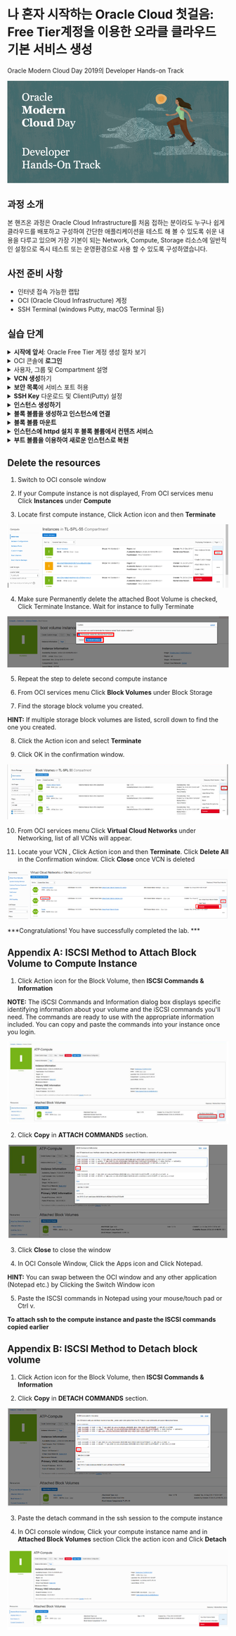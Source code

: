 # 나 혼자 시작하는 Oracle Cloud 첫걸음: Free Tier계정을 이용한 오라클 클라우드 기본 서비스 생성

Oracle Modern Cloud Day 2019의 Developer Hands-on Track

![](img/header_redwood_1.png)

## 과정 소개

본 핸즈온 과정은 Oracle Cloud Infrastructure를 처음 접하는 분이라도 누구나 쉽게 클라우드를 배포하고 구성하여 간단한 애플리케이션을 테스트 해 볼 수 있도록 쉬운 내용을 다루고 있으며 가장 기본이 되는 Network, Compute, Storage 리소스에 일반적인 설정으로 즉시 테스트 또는 운영환경으로 사용 할 수 있도록 구성하였습니다. 




## 사전 준비 사항


* 인터넷 접속 가능한 랩탑
* OCI (Oracle Cloud Infrastructure) 계정
* SSH Terminal (windows Putty, macOS Terminal 등)



## 실습 단계
<details>
<summary><b>시작에 앞서</b>:  Oracle Free Tier 계정 생성 절차 보기</summary>
지난 9월에 열렸던 Oracle Open World 2019에서 발표되었던 Oracle Free Tier는 기존의 한달동안 300달러 상당의 무료 계정에서 확대하여 기간 제약없이 사용 할 수 있는 Always Free Tier를 확대하여 제공하기로 하였습니다. 
><img src="img/always_free1.png" width="80%">

>http://www.oracle.com 에 접속한 뒤 우측 상단의 [Oracle Cloud Free Tier]를 클릭하고 좌측 하단의[Start for free]버튼을 클릭합니다.
><img src="img/always_free2.png" width="80%">


>이메일 주소와 현재 위치한 지역정보 그리고 이용에 대한 동의를 체크하시고 "Next" 버튼을 클릭 합니다.
><img src="img/always_free3.png" width="80%">

>클라우드 계정정보를 포함한 필수 항목을 모두 기입하고 "Next"버튼을 클릭 하십시오.
><img src="img/always_free4.png" width="80%">

>앞에서 입력한 값이 맞으면 "Use Original"을 클릭하여 다음으로 넘어갑니다.
><img src="img/always_free5.png" width="80%">

>등록한 전화번호로 인증 SMS가 발송되면 확인하고 "Verify Code"버튼을 눌러 다음으로 넘어갑니다.
><img src="img/always_free6.png" width="80%">

>요구되는 규칙의 패스워드를 입력하고 "Next" 카드 입력 정보로 넘어갑니다.
><img src="img/always_free7.png" width="80%">

>"Add Credit Card Details"를 입력하여 카드 정보 입력 화면으로 넘어갑니다. 
><img src="img/always_free8.png" width="80%">

>그림과 같이 카드의 정보를 기입합니다. 카드는 인증의 용도로만 사용되고 Free Tier 사용과 관련해서 어떠한 결제도 발생하지 않습니다. 
><img src="img/always_free9.png" width="80%">
>
>해외 승인에 이어서 같은 금액의 승인 취소 내역을 곧바로 확인 할 수 있습니다.
><img src="img/always_free10.png" width="80%">

>오라클 클라우드 사용에 대한 동의를 체크하는 것을 마지막으로 Oracle Free Tier 생성 과정은 마무리 됩니다. 마지막으로 카드 결제는 Free Tier 사용자가 업그레이드를 하지 않는 한 결제되지 않을 것임을 다시 한번 강조하고 있습니다. 
><img src="img/always_free11.png" width="80%">

>생성한 계정을 통해서 Free Tier 환경에 정상적으로 로그인을 합니다.
><img src="img/always_free12.png" width="80%">
><img src="img/always_free13.png" width="80%">
></details>



<details>
<summary> OCI 콘솔에 <b>로그인</b></summary>
> https://www.oracle.com/cloud/sign-in.html 접속 > Tenant 입력 > **Continue** 클릭 > oracleidentitycloudservice 선택(Default) > **Continue** 클릭 > 사용자 이름(User Name)과 암호(Password) 입력 > **Sign In** 클릭
<img src="https://raw.githubusercontent.com/ocilab/mcd-ocibasic/master/img/oci_console_login.gif" alt="image-alt-text">
></details>

<details>
<summary> 사용자, 그룹 및 Compartment 설명</summary>
설명 장표 추가 예정
></details>

<details>
<summary><b> VCN 생성</b>하기</summary>

1. OCI 서비스 메뉴에서 Networking 아래의  **Virtual Cloud Network** 을 클릭하고  **Create Virtual Cloud Network** 버튼을 클릭하십시오.




<img src="https://raw.githubusercontent.com/ocilab/mcd-ocibasic/master/img/RESERVEDIP_HOL001.PNG" alt="image-alt-text">



2. 화면 왼쪽의 드롭 다운 메뉴에서 사용자에게 할당된 Compartment를 선택 하십시오.
   **참고:* 본 실습의 환경에는 "MCD"라는 Compartment가 미리 설정되어 있습니다.

   

<img src="https://raw.githubusercontent.com/ocilab/mcd-ocibasic/master/img/RESERVEDIP_HOL002.PNG" alt="image-alt-text">



3. 아래의 대화 상자를 채우십시오.

**1. Name:** 쉽게 식별할 수 있는 VCN 이름을 지정합니다.

​		**Create in Compartment:** MCD 이름이 정상적으로 지정되어 있는지 확인 하십시오.

**2. Create Virtual Cloud Network Plus Related Resources:** 옵션을 선택 합니다.

**3. Create Virtual Cloud Network** 버튼을 클릭하여 리소스를 생성합니다.



<img src="https://raw.githubusercontent.com/ocilab/mcd-ocibasic/master/img/RESERVEDIP_HOL003.PNG" alt="image-alt-text">



**4. Close** 버튼을 누르고 종료 합니다.

<img src="https://raw.githubusercontent.com/ocilab/mcd-ocibasic/master/img/RESERVEDIP_HOL004.PNG" alt="image-alt-text">

></details>

<details>
<summary><b>보안 목록</b>에 서비스 포트 허용</summary>
1. http 80번 액세스를 제공하기 위해서 생성한 VCN내 **Security List**를 클릭 한 다음 **Default Security list for<VCN-이름>**을 클릭합니다.

<img src="https://raw.githubusercontent.com/ocilab/mcd-ocibasic/master/img/Customer_Lab_001.PNG" alt="image-alt-text">

2. **Ingress Rules**아래에 **Add Ingress Rule**을 클릭하고 아래의 규칙을 추가합니다.


- **STATELESS** 체크박스는 사용하지 않음으로 기본을 유지
- **SOURCE TYPE:** CIDR
- **SOURCE CIDR:** 0.0.0.0/0
- **IP PROTOCOL:** TCP
- **SOURCE PORT RANGE:** ALL
- **DESTINATION PORT RANGE:** 80



3. 하단에 **Add Ingress Rule** 버튼을 누릅니다.

<img src="img/Customer_Lab_002-1.PNG" alt="image-alt-text">



</details>

<details>
<summary><b>SSH Key</b>  다운로드 및 Client(Putty) 설정</summary>
[ssh key 다운로드 링크](), Putty 설정 화면 캡쳐 예정

putty.exe를 실행하고 인스턴스의 접속 정보를 입력합니다. 

1. [Connection]탭의 [Data] 항목에서 -Auto-login username에 **opc** 입력

<img src="https://raw.githubusercontent.com/ocilab/mcd-ocibasic/master/img/putty2.PNG" alt="image-alt-text">





2. [SSH]탭의 [Auth] 항목에서 [Browse]버튼을 누르고 PC의 Private key를 찾아 선택 하십시오.

<img src="https://raw.githubusercontent.com/ocilab/mcd-ocibasic/master/img/putty3.PNG" alt="image-alt-text">





3. [Session] 탭에서 IP를 입력하고, 다음 접속 시 별도 설정 없이 접속하기 위해서 세션을  저장한 후 **Open**버튼을 눌러서 접속을 하십시오.

<img src="https://raw.githubusercontent.com/ocilab/mcd-ocibasic/master/img/putty4.png" alt="image-alt-text">



4. 마지막으로 확인 버튼을 "예" 누르면 접속이 완료 됩니다.

<img src="https://raw.githubusercontent.com/ocilab/mcd-ocibasic/master/img/putty7.PNG" alt="image-alt-text">

</details>

<details>
<summary><b>인스턴스 생성하기</b></summary>

1. OCI 서비스 메뉴에서, **Compute** 아래에 **Instances** 를 클릭합니다.
<img src="https://raw.githubusercontent.com/ocilab/mcd-ocibasic/master/img/instance1.PNG" alt="image-alt-text">


2. **Create Instance**버튼을 누르고. 아래와 같이 대화상자의 내용을 채웁니다:

	2-1. **Name your instance**: <인스턴스 이름을 입력>
	
	2-2. **Choose an operating system or image source**: OS 이미지 목록에서 선호하는 이미지를 선택하십시오.(기본 Oracle Linux 7.7 선택 권장
	
	2-3. **Hide Shape, Network, Storage Options**: 를 클릭하여 숨은 옵션을 펼쳐 주십시오.
	
	**참고**: 실습환경의 기본 선택 사항이 설정되어 있습니다.
	

<img src="https://raw.githubusercontent.com/ocilab/mcd-ocibasic/master/img/instance2.PNG" alt="image-alt-text">

3. **Configure Networking**

	**참고**: 기본 설정된 정보가 맞는지 확인 후 Public IP할당 옵션만 수정하십시오.
- **Virtual cloud network compartment**: VCN Compartment(MCD)
- **Virtual cloud network**: (새로 생성한 VCN 이름)
- **Subnet Compartment:** (MCD)
- **Subnet:** (VCN생성시 함께 생성된 기본 Subnet)
- **Use network security groups to control traffic** :(Un-checked)
- **Assign a public IP address**: 옵션을 선택합니다.

<img src="https://raw.githubusercontent.com/ocilab/mcd-ocibasic/master/img/instance3.PNG" alt="image-alt-text">

4. **Boot Volume:** 기본 옵션을 유지
5. **Add SSH Keys:** 위에서 생성한 Public key를 선택하거나 혹은 직접 붙여넣기를 합니다.
6. **Create**버튼을 눌러서 인스턴스를 생성합니다.

<img src="https://raw.githubusercontent.com/ocilab/mcd-ocibasic/master/img/instance4.PNG" alt="image-alt-text">

7. **Provisioning**상태에서 **Running** 상태가 될 때까지 잠시 기다립니다.

<img src="https://raw.githubusercontent.com/ocilab/mcd-ocibasic/master/img/instance7.PNG" alt="image-alt-text">

8. **Public IP**를 이용하여 Putty로 로그인 합니다.

</details>

<details>
<summary><b>블록 볼륨을 생성하고 인스턴스에 연결</b></summary>

1. OCI 서비스 메뉴에서 블록 스토리지 아래의 **Block Volumes**을 클릭 하십시오.

<img src="https://raw.githubusercontent.com/ocilab/mcd-ocibasic/master/img/block1.PNG" alt="image-alt-text">

2. **Create Block Volume**을 클릭하고 나타나는 대화상자를 아래와 같이 채웁니다.(Compartment MCD 확인)

- **Create in Compartment:** 올바른 Compartment가 선택되어 있는지 확인 합니다.
- **Name:** 생성 할 블록볼륨의 이름을 지정하십시오(예 "block_vm)
- **Availability Domain:** 사용가능한 첫번째 도메인을 선택하십시오 (멀티 AD의 경우에는 연결 할 Compute인스턴스와 동일한 AD에 속하도록 합니다).
- **SIZE:** 50 (GB 단위의 입력 값이며 이 경우 50GB가 설정 됩니다)
- **BACKUP POLICY:** 별도로 지정하지 않습니다 (만약 이 필드에서 ‘Error Retrieving Value’ 표기되면 그대로 두고 진행합니다)
- **Create Block Volume**을 클릭하고 볼륨상태가 Provisioning에서 available이 될 때까지 기다립니다.

<img src="https://raw.githubusercontent.com/ocilab/mcd-ocibasic/master/img/block2.PNG" alt="image-alt-text">

3. 블록 볼륨을 Compute 인스턴스에 연결하기 위해서 OCI 서비스 메뉴의 **[Compute] --> [Instance]-->액션 아이콘의 [Attach Block Volume]**을 클릭하십시오.

<img src="https://raw.githubusercontent.com/ocilab/mcd-ocibasic/master/img/block3.PNG" alt="image-alt-text">

4. 대화상자를 채운 다음 Attach 버튼을 클릭 하십시오.

- 블록 볼륨을 연결할 방법을 선택: Paravirtualized

  ​	**NOTE:**  ISCSI 모드를 사용할 수도 있습니다.  본 실습에서는 편의상 Paravirtualized를 사용합니다.

- Access: Choose READ/WRITE

- BLOCK VOLUME COMPARTMENT: 적절한 Compartment가 미리 설정되어 있습니다.

- Block Volume: 위에서 생성한 **블록 볼륨을 선택**합니다.

- Device Path: Choose a device path. **/dev/oracleoci/oraclevdb 선택**

- *Attach**버튼을 클릭하십시오.

<img src="https://raw.githubusercontent.com/ocilab/mcd-ocibasic/master/img/block4.PNG" alt="image-alt-text">



5. **이제 블록 볼륨이 생성되어 Compute 인스턴스에 연결 되었습니다.**
   Compute 인스턴스의 리소스중 **Attached Block Volumes**에 블록 볼륨이 연결되어 있는지 확인 하십시오.

<img src="https://raw.githubusercontent.com/ocilab/mcd-ocibasic/master/img/block5.PNG" alt="image-alt-text">

</details>

<details>
<summary><b>블록 볼륨 마운트</b></summary>


1. lsblk 명령을 입력하여 블록 볼륨 스토리지가 초기화 되었는지 확인하십시오. 첫번째로 Attach된 스토리지는 sdb로 표기됩니다. 

<img src="https://raw.githubusercontent.com/ocilab/mcd-ocibasic/master/img/OCI_Quick_Start001-1.PNG" alt="image-alt-text">
   
2. 블록 볼륨에 파일시스템을 생성 하도록 아래와 같이 명령합니다.: 
```
sudo mkfs.ext4 -L datapartition /dev/sdb 
```
**NOTE:** 실습에서는 파티션을 구성하지 않고 전체 디스크를 사용합니다. Proceed anyway? y 를 입력하십시오

3. 디스크의 마운트 포인트를 생성 하십시오:
```
sudo mkdir -p /mnt/www/html            
```
4. 생성된 마운트 포인트(디렉토리)에 디스크를 마운트 하십시오:
```
sudo mount /dev/sdb /mnt/www/html
```
5. lsblk명령어로  /dev/sdb 볼륨이 /mnt/www/html 디렉토리에 마운트 되었는지 확인하십시오. 
```
lsblk 
```
   <img src="https://raw.githubusercontent.com/ocilab/mcd-ocibasic/master/img/Customer_Lab_006-1.PNG" alt="image-alt-text">

</details>

<details>
<summary><b>인스턴스에 httpd 설치 후 블록 볼륨에서 컨텐츠 서비스 </b></summary>

1. 인스턴스에 httpd 서버를 설치하기 위해 ssh 세션으로 이동하여 아래와 같이 명령을 수행합니다:
```
sudo yum -y install httpd 
```
2. http 트래픽을 허용하기 위해서 방화벽 설정에서 80번 포트 오픈 설정을 하십시오.
```
sudo firewall-cmd --permanent --add-port=80/tcp 
```
      (방화벽을 다시 로드하여 규칙을 활성화하십시오.) 

```
sudo firewall-cmd --reload 
```


3. httpd 서비스를 시작 하십시오:
```
sudo systemctl start httpd 
```


10. 다음으로 아래 위치에서 App을 다운로드 할 것입니다.
```
cd /home/opc
```
11. wget 명령으로 아래 url 경로에 있는 App 패키지를 다운로드 하십시오:
```
wget https://github.com/snafuz/oci-quickstart-lab/archive/master.zip
```
12. 받은 파일을 unzip으로 압축을 해제 하십시오: 
```
unzip master.zip
```

13. 압축이 풀린 웹 컨텐츠를 Document Root가 될 마운트 포인트로 복사 하십시오:
```
sudo cp -R oci-quickstart-lab-master/static/* /mnt/www/html/
```

14. vi로 httpd.conf 파일을 수정하십시오:
```
sudo vi /etc/httpd/conf/httpd.conf 
```
15.  문자열 /var/www을 검색하여 /mnt/www/html로 바꾸십시오.  총 3 군데의 수정지점이 있습니다. 

<img src="https://raw.githubusercontent.com/ocilab/mcd-ocibasic/master/img/Customer_Lab_007.PNG" alt="image-alt-text">

16. 파일을 저장하고 빠져 나갑니다. (Esc :wq!)

17. chcon 명령어로 SELinux에서 웹 컨텐츠의 보안 컨텍스트를 설정하십시오:
```
sudo chcon -R --type=httpd_sys_rw_content_t /mnt
```

18. http 서비스를 재시작 하십시오:
```
sudo systemctl restart httpd 
```

19. 웹 브라우저에서 각자의 인스턴스의 Public IP 주소로 접속을 하십시오:
```
http://<COMPUTE_INSTANCE_PUBLIC_IP>
```

20. Screen like below should appear.

<img src="https://raw.githubusercontent.com/ocilab/mcd-ocibasic/master/img/Customer_Lab_008.PNG" alt="image-alt-text">

**이상으로 우리는 새로 생성한 VCN에 Compute 인스턴스와 블록 볼륨을 생성 및 연결하고 여기에 웹서비스가 실행되도록 실습을 마쳤습니다. 다음으로 부가 선택 항목으로써 첫번째 인스턴스의 부트 볼륨을 사용하여 두번째 인스턴스를 생성하고 기존의 웹 컨텐츠가 보존되어 있는 블록볼륨을 연결 해 보겠습니다.**

</details>

<details>
<summary><b>부트 볼륨을 이용하여 새로운 인스턴스로 복원 </b></summary>

## 이 과정 에서는 블록 볼륨을 분리 한 뒤 인스턴스를 중지하고 부팅 볼륨을 사용하여 두 번째 인스턴스를 시작하여 서비스를 재개 합니다.**

1. ssh 세션에서 연결된 블록 볼륨의 마운트를 해제 하십시오:
```
sudo umount /dev/sdb 
```
2. OCI 콘솔 윈도우에서, Compute 인스턴스 이름을 클릭하고  **Attached Block Volume** 섹션의 액션 아이콘에서 **Detach**를 클릭 하십시오.(팝업 창에 OK 확인 버튼을 한번 더  누릅니다)

<img src="https://raw.githubusercontent.com/ocilab/mcd-ocibasic/master/img/Customer_Lab_009.PNG" alt="image-alt-text">

3. Compute 인스턴스에서  **Stop** 버튼과 **OK** 확인창 버튼을 차례로 클릭하십시오.

<img src="/img/Customer_Lab_010.PNG" alt="image-alt-text">

4. 인스턴스가 정지 상태에 있으면, **Boot Volume**을 클릭하고 오른쪽 액션 아이콘에 **Detach**와 **OK** 확인 버튼을 차례로 클릭하십시오. (이제 인스턴스는 중지 상태이고 부트 볼륨은 분리되었습니다)

<img src="https://raw.githubusercontent.com/ocilab/mcd-ocibasic/master/img/Customer_Lab_011.PNG" alt="image-alt-text">

5. 부트 볼륨이 완전히 분리되었으면 인스턴스 상세의 액션 메뉴에서 **Terminate**버튼을 클릭하고 팝업창에서 **Terminate Instance**를 한번 더 확인합니다. 이때 팝업창 내에 **Permanently delete the attached Boot Volume**항목은 체크하지 않습니다.

   <img src="/img/Customer_Lab_010-2.PNG" alt="image-alt-text">

   

6. Boot Volume의 액션 아이콘에서 **View Boot Volume Details**를 클릭 하십시오

<img src="https://raw.githubusercontent.com/ocilab/mcd-ocibasic/master/img/Customer_Lab_012.PNG" alt="image-alt-text">

7. Boot Volume Details 창의 상단 메뉴중에 **Create Instance:**버튼을 클릭하십시오.

- **Name your instance**: 새롭게 생성할 인스턴스 이름을 입력.
- **Choose an operating system or image source**: 기본 유지 (첫번째 인스턴스의 부트 볼륨)
- **Availability Domain**: 가용성 도메인을 선택

- **Instance Type**: Virtual Machine을 선택.
- **Instance Shape**: VM.Standard2.1, VM.Standard.E2.1, VM.Standard1.1, VM.Standard.B1.1 중에 선택가능한 Shape을 지정합니다.

**Configure Networking**

- **Virtual cloud network compartment**: VCN Compartment를 선택
- **Virtual cloud network**: VCN 선택
- **Subnet Compartment:** Subnet Compartment 선택 
- **Subnet:** VCN 생성시 함께 생성된 기본 Subnet을 선택
- **Use network security groups to control traffic** : 기본옵션(Un-cheched)을 유지
- **Assign a public IP address**: 선택
- **Boot Volume:** 기본 옵션을 유지
- **Add SSH Keys:** 위에서 생성한 Public key를 파일로 선택하거나 혹인 직접 붙여넣기 


8. **Create Instance** 버튼을 눌러서 인스턴스를 생성.

   

<img src="https://raw.githubusercontent.com/ocilab/mcd-ocibasic/master/img/Customer_Lab_013.PNG" alt="image-alt-text">

<img src="https://raw.githubusercontent.com/ocilab/mcd-ocibasic/master/img/Customer_Lab_014.PNG" alt="image-alt-text">

9. 인스턴스가 Running 상태가 되면 블록 볼륨을 연결하십시오 . 두번째 인스턴스에서 **Attach Block Volume**을 클릭하십시오.(모든 옵션은 위에 생성한 설정과 동일)

10. 마운트 포인트(디렉토리)에 디스크를 마운트 하십시오:
```
sudo mount /dev/sdb /mnt/www/html
```

11. httpd 서비스를 재시작 하십시오.
```
sudo systemctl restart httpd
```

12. 웹 브라우저에서 두번째 인스턴스의 갱신 된 Public IP 주소로 접속을 하십시오,
**http://<COMPUTE_INSTANCE_PUBLIC_IP>**

13. 아래의 그림과 같이 웹 화면이 브라우징 되면 성공적으로 실습이 완료 된 것입니다. (입력창에 별도의 입력은 필요하지 않습니다)

<img src="https://raw.githubusercontent.com/ocilab/mcd-ocibasic/master/img/img/Customer_Lab_015.PNG" alt="image-alt-text">

**We have now successfully launched a compute instance using another instance's boot volume and re-attached a block volume that was attached to another instance. The block volume preserved all the data on it during this process. Moreover the compute instance launched using the boot volume had httpd server and fire wall configuration already present**

</details>

## Delete the resources

1. Switch to  OCI console window

2. If your Compute instance is not displayed, From OCI services menu Click **Instances** under **Compute**

3. Locate first compute instance, Click Action icon and then **Terminate** 

<img src="https://raw.githubusercontent.com/oracle/learning-library/master/oci-library/qloudable/OCI_Quick_Start/img/RESERVEDIP_HOL0016.PNG" alt="image-alt-text">

4. Make sure Permanently delete the attached Boot Volume is checked, Click Terminate Instance. Wait for instance to fully Terminate

<img src="https://raw.githubusercontent.com/oracle/learning-library/master/oci-library/qloudable/OCI_Quick_Start/img/RESERVEDIP_HOL0017.PNG" alt="image-alt-text">

5. Repeat the step to delete second compute instance

6. From OCI services menu Click **Block Volumes** under Block Storage

7. Find the storage block volume you created.

**HINT:** If multiple storage block volumes are listed, scroll down to find the one you created.   

8. Click the Action icon and select **Terminate**

9. Click OK in the confirmation window.

<img src="https://raw.githubusercontent.com/oracle/learning-library/master/oci-library/qloudable/OCI_Quick_Start/img/Customer_Lab_016.PNG" alt="image-alt-text">

10. From OCI services menu Click **Virtual Cloud Networks** under Networking, list of all VCNs will 
appear.

11. Locate your VCN , Click Action icon and then **Terminate**. Click **Delete All** in the Confirmation window. Click **Close** once VCN is deleted

<img src="https://raw.githubusercontent.com/oracle/learning-library/master/oci-library/qloudable/OCI_Quick_Start/img/RESERVEDIP_HOL0018.PNG" alt="image-alt-text">


***Congratulations! You have successfully completed the lab. ***

## Appendix A: ISCSI Method to Attach Block Volume to Compute Instance

1. Click Action icon for the Block Volume, then **ISCSI Commands & Information**

**NOTE:** The iSCSI Commands and Information dialog box displays specific identifying information about your volume and the iSCSI commands you'll need. The commands are ready to use with the appropriate information included. You can copy and paste the commands into your instance once you login.

<img src="https://raw.githubusercontent.com/oracle/learning-library/master/oci-library/qloudable/OCI_Quick_Start/img/Customer_Lab_017.PNG" alt="image-alt-text">

2. Click **Copy** in **ATTACH COMMANDS** section. 

<img src="https://raw.githubusercontent.com/oracle/learning-library/master/oci-library/qloudable/OCI_Quick_Start/img/Customer_Lab_018.PNG" alt="image-alt-text">

3. Click **Close** to close the window 

4. In OCI Console Window, Click the Apps icon and Click Notepad. 

**HINT:** You can swap between the OCI window and any other application (Notepad etc.) by Clicking the Switch Window icon

5. Paste the ISCSI commands in Notepad using your mouse/touch pad or Ctrl v. 

**To attach ssh to the compute instance and paste the ISCSI commands copied earlier**

## Appendix B: ISCSI Method to Detach block volume

1. Click Action icon for the Block Volume, then **ISCSI Commands & Information**

2. Click **Copy** in **DETACH COMMANDS** section. 

<img src="https://raw.githubusercontent.com/oracle/learning-library/master/oci-library/qloudable/OCI_Quick_Start/img/Customer_Lab_019.PNG" alt="image-alt-text">

3. Paste the detach command in the ssh session to the compute instance

4. In OCI console window, Click your compute instance name and in **Attached Block Volumes** section Click the action icon and Click **Detach**

<img src="https://raw.githubusercontent.com/oracle/learning-library/master/oci-library/qloudable/OCI_Quick_Start/img/Customer_Lab_020.PNG" alt="image-alt-text">